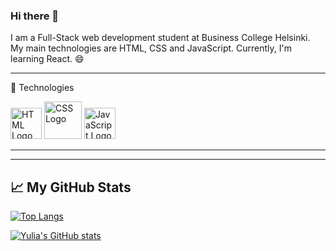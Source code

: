### Hi there 👋

<!--
**yuliagazaryan/yuliagazaryan** is a ✨ _special_ ✨ repository because its `README.md` (this file) appears on your GitHub profile.

Here are some ideas to get you started:

- 🔭 I’m currently working on ...
- 🌱 I’m currently learning ...
- 👯 I’m looking to collaborate on ...
- 🤔 I’m looking for help with ...
- 💬 Ask me about ...
- 📫 How to reach me: ...
- 😄 Pronouns: ...
- ⚡ Fun fact: ...
-->

I am a Full-Stack web development student at Business College Helsinki.
My main technologies are HTML, CSS and JavaScript. Currently, I'm learning React. 😄

---

🧰 Technologies

<img src="https://cdn.worldvectorlogo.com/logos/html-1.svg" alt="HTML Logo" width="50" height="50"/> <img src="https://cdn.worldvectorlogo.com/logos/css-3.svg" alt="CSS Logo" width="60" height="60"/> <img src="https://cdn.worldvectorlogo.com/logos/javascript-1.svg" alt="JavaScript Logo" width="50" height="50"/>

---

---

## &#x1f4c8; My GitHub Stats

[![Top Langs](https://github-readme-stats.vercel.app/api/top-langs/?username=yuliagazaryan&hide=java&theme=radical)](https://github.com/anuraghazra/github-readme-stats)

[![Yulia's GitHub stats](https://github-readme-stats.vercel.app/api?username=yuliagazaryan&theme=radical)](https://github.com/anuraghazra/github-readme-stats)

